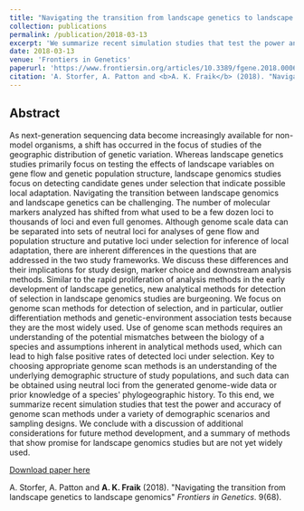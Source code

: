```yaml
---
title: "Navigating the transition from landscape genetics to landscape genomics. Frontiers in Genetics"
collection: publications
permalink: /publication/2018-03-13
excerpt: 'We summarize recent simulation studies that test the power and accuracy of genome scan methods under a variety of demographic scenarios and sampling designs. We conclude with a discussion of additional considerations for future method development, and a summary of methods that show promise for landscape genomics studies but are not yet widely used.'
date: 2018-03-13
venue: 'Frontiers in Genetics'
paperurl: 'https://www.frontiersin.org/articles/10.3389/fgene.2018.00068/full'
citation: 'A. Storfer, A. Patton and <b>A. K. Fraik</b> (2018). "Navigating the transition from landscape genetics to landscape genomics" <i>Frontiers in Genetics</i>. 9(68).'
---
```

## Abstract
As next-generation sequencing data become increasingly available for non-model organisms, a shift has occurred in the focus of studies of the geographic distribution of genetic variation. Whereas landscape genetics studies primarily focus on testing the effects of landscape variables on gene flow and genetic population structure, landscape genomics studies focus on detecting candidate genes under selection that indicate possible local adaptation. Navigating the transition between landscape genomics and landscape genetics can be challenging. The number of molecular markers analyzed has shifted from what used to be a few dozen loci to thousands of loci and even full genomes. Although genome scale data can be separated into sets of neutral loci for analyses of gene flow and population structure and putative loci under selection for inference of local adaptation, there are inherent differences in the questions that are addressed in the two study frameworks. We discuss these differences and their implications for study design, marker choice and downstream analysis methods. Similar to the rapid proliferation of analysis methods in the early development of landscape genetics, new analytical methods for detection of selection in landscape genomics studies are burgeoning. We focus on genome scan methods for detection of selection, and in particular, outlier differentiation methods and genetic-environment association tests because they are the most widely used. Use of genome scan methods requires an understanding of the potential mismatches between the biology of a species and assumptions inherent in analytical methods used, which can lead to high false positive rates of detected loci under selection. Key to choosing appropriate genome scan methods is an understanding of the underlying demographic structure of study populations, and such data can be obtained using neutral loci from the generated genome-wide data or prior knowledge of a species' phylogeographic history. To this end, we summarize recent simulation studies that test the power and accuracy of genome scan methods under a variety of demographic scenarios and sampling designs. We conclude with a discussion of additional considerations for future method development, and a summary of methods that show promise for landscape genomics studies but are not yet widely used.

[Download paper here](https://www.frontiersin.org/articles/10.3389/fgene.2018.00068/full)

A. Storfer, A. Patton and <b>A. K. Fraik</b> (2018). "Navigating the transition from landscape genetics to landscape genomics" <i>Frontiers in Genetics</i>. 9(68).
